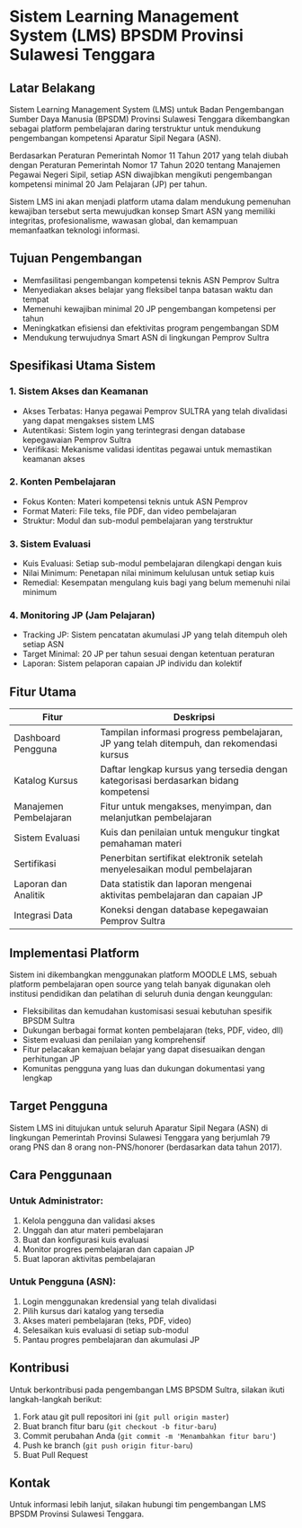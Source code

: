 # Sistem Learning Management System (LMS) BPSDM Provinsi Sulawesi Tenggara

## Latar Belakang

Sistem Learning Management System (LMS) untuk Badan Pengembangan Sumber Daya Manusia (BPSDM) Provinsi Sulawesi Tenggara dikembangkan sebagai platform pembelajaran daring terstruktur untuk mendukung pengembangan kompetensi Aparatur Sipil Negara (ASN).

Berdasarkan Peraturan Pemerintah Nomor 11 Tahun 2017 yang telah diubah dengan Peraturan Pemerintah Nomor 17 Tahun 2020 tentang Manajemen Pegawai Negeri Sipil, setiap ASN diwajibkan mengikuti pengembangan kompetensi minimal 20 Jam Pelajaran (JP) per tahun.

Sistem LMS ini akan menjadi platform utama dalam mendukung pemenuhan kewajiban tersebut serta mewujudkan konsep Smart ASN yang memiliki integritas, profesionalisme, wawasan global, dan kemampuan memanfaatkan teknologi informasi.

## Tujuan Pengembangan

- Memfasilitasi pengembangan kompetensi teknis ASN Pemprov Sultra
- Menyediakan akses belajar yang fleksibel tanpa batasan waktu dan tempat
- Memenuhi kewajiban minimal 20 JP pengembangan kompetensi per tahun
- Meningkatkan efisiensi dan efektivitas program pengembangan SDM
- Mendukung terwujudnya Smart ASN di lingkungan Pemprov Sultra

## Spesifikasi Utama Sistem

### 1. Sistem Akses dan Keamanan

- Akses Terbatas: Hanya pegawai Pemprov SULTRA yang telah divalidasi yang dapat mengakses sistem LMS
- Autentikasi: Sistem login yang terintegrasi dengan database kepegawaian Pemprov Sultra
- Verifikasi: Mekanisme validasi identitas pegawai untuk memastikan keamanan akses

### 2. Konten Pembelajaran

- Fokus Konten: Materi kompetensi teknis untuk ASN Pemprov
- Format Materi: File teks, file PDF, dan video pembelajaran
- Struktur: Modul dan sub-modul pembelajaran yang terstruktur

### 3. Sistem Evaluasi

- Kuis Evaluasi: Setiap sub-modul pembelajaran dilengkapi dengan kuis
- Nilai Minimum: Penetapan nilai minimum kelulusan untuk setiap kuis
- Remedial: Kesempatan mengulang kuis bagi yang belum memenuhi nilai minimum

### 4. Monitoring JP (Jam Pelajaran)

- Tracking JP: Sistem pencatatan akumulasi JP yang telah ditempuh oleh setiap ASN
- Target Minimal: 20 JP per tahun sesuai dengan ketentuan peraturan
- Laporan: Sistem pelaporan capaian JP individu dan kolektif

## Fitur Utama

| **Fitur**              | **Deskripsi**                                                                            |
| ---------------------- | ---------------------------------------------------------------------------------------- |
| Dashboard Pengguna     | Tampilan informasi progress pembelajaran, JP yang telah ditempuh, dan rekomendasi kursus |
| Katalog Kursus         | Daftar lengkap kursus yang tersedia dengan kategorisasi berdasarkan bidang kompetensi    |
| Manajemen Pembelajaran | Fitur untuk mengakses, menyimpan, dan melanjutkan pembelajaran                           |
| Sistem Evaluasi        | Kuis dan penilaian untuk mengukur tingkat pemahaman materi                               |
| Sertifikasi            | Penerbitan sertifikat elektronik setelah menyelesaikan modul pembelajaran                |
| Laporan dan Analitik   | Data statistik dan laporan mengenai aktivitas pembelajaran dan capaian JP                |
| Integrasi Data         | Koneksi dengan database kepegawaian Pemprov Sultra                                       |

## Implementasi Platform

Sistem ini dikembangkan menggunakan platform MOODLE LMS, sebuah platform pembelajaran open source yang telah banyak digunakan oleh institusi pendidikan dan pelatihan di seluruh dunia dengan keunggulan:

- Fleksibilitas dan kemudahan kustomisasi sesuai kebutuhan spesifik BPSDM Sultra
- Dukungan berbagai format konten pembelajaran (teks, PDF, video, dll)
- Sistem evaluasi dan penilaian yang komprehensif
- Fitur pelacakan kemajuan belajar yang dapat disesuaikan dengan perhitungan JP
- Komunitas pengguna yang luas dan dukungan dokumentasi yang lengkap

## Target Pengguna

Sistem LMS ini ditujukan untuk seluruh Aparatur Sipil Negara (ASN) di lingkungan Pemerintah Provinsi Sulawesi Tenggara yang berjumlah 79 orang PNS dan 8 orang non-PNS/honorer (berdasarkan data tahun 2017).

## Cara Penggunaan

### Untuk Administrator:

1. Kelola pengguna dan validasi akses
2. Unggah dan atur materi pembelajaran
3. Buat dan konfigurasi kuis evaluasi
4. Monitor progres pembelajaran dan capaian JP
5. Buat laporan aktivitas pembelajaran

### Untuk Pengguna (ASN):

1. Login menggunakan kredensial yang telah divalidasi
2. Pilih kursus dari katalog yang tersedia
3. Akses materi pembelajaran (teks, PDF, video)
4. Selesaikan kuis evaluasi di setiap sub-modul
5. Pantau progres pembelajaran dan akumulasi JP

## Kontribusi

Untuk berkontribusi pada pengembangan LMS BPSDM Sultra, silakan ikuti langkah-langkah berikut:

1. Fork atau git pull repositori ini (`git pull origin master`)
2. Buat branch fitur baru (`git checkout -b fitur-baru`)
3. Commit perubahan Anda (`git commit -m 'Menambahkan fitur baru'`)
4. Push ke branch (`git push origin fitur-baru`)
5. Buat Pull Request

## Kontak

Untuk informasi lebih lanjut, silakan hubungi tim pengembangan LMS BPSDM Provinsi Sulawesi Tenggara.
